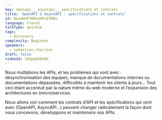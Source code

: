 ```yaml
---
key: openapi___asyncapi___specifications_et_contrats
title: 'OpenAPI & AsyncAPI : spécifications et contrats'
id: BLeeHoP7KNseKPuIVRBo
language: French
talkType: quickie
tags:
  - discovery
complexity: Beginner
speakers:
  - sebastien_charrier
draft: false
videoId: 3UUpqXGEGQ4
---
```


Nous multiplions les APIs, et les problèmes qui vont avec : désynchronisation des équipes, manque de documentations internes ou documentations dépassées, difficultés à maintenir les clients à jours... Tout ceci étant accentué par la nature même du web moderne et l’expansion des architectures en (micro)services.

Nous allons voir comment les contrats d'API et les spécifications qui vont avec (OpenAPI, AsyncAPI...) peuvent changer radicalement la façon dont nous concevons, développons et maintenons nos APIs.
